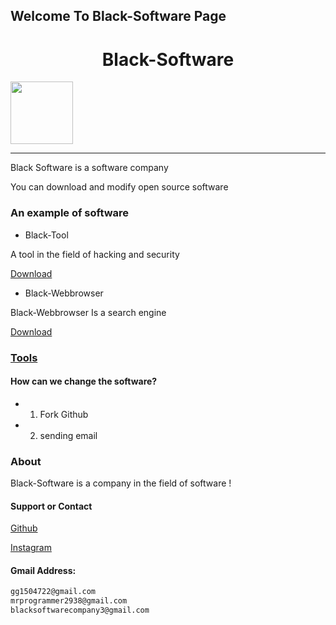 ## Welcome To Black-Software Page
 
<h1 style="text-align:center" title='Black-Software'> Black-Software </h1>

<a href='https://github.com/black-software-Com/Black-Software' target='_blank'>
<img style="text-align:center" src='https://github.com/black-software-Com/Black-Software/blob/master/Scr/Black-Software-Logo.jpeg' width=100>
  </a>
<hr>

Black Software is a software company

You can download and modify open source software

### An example of software

- Black-Tool

A tool in the field of hacking and security

[Download](https://github.com/black-software-Com/Black-Tool/archive/refs/heads/master.zip)

- Black-Webbrowser 

Black-Webbrowser Is a search engine

[Download](https://github.com/black-software-Com/Black-Webbrowser/archive/refs/heads/master.zip)
<br>

### [Tools](https://github.com/black-software-company)

#### How can we change the software?
- 1) Fork Github
- 2) sending email

### About
<p>
Black-Software is a company in the field of software !
</p>

#### Support or Contact

[Github](https://github.com/black-software-Com/Black-Software)

[Instagram](https://instagram.com/black_software_company)

#### Gmail Address:
``` txt
gg1504722@gmail.com
mrprogrammer2938@gmail.com
blacksoftwarecompany3@gmail.com
```
<br>

